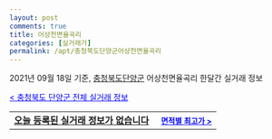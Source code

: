 ```yaml
---
layout: post
comments: true
title: 어상천면율곡리
categories: [실거래가]
permalink: /apt/충청북도단양군어상천면율곡리
---
```


2021년 09월 18일 기준, <a href="/apt/충청북도단양군">충청북도단양군</a> 어상천면율곡리 한달간 실거래 정보

<a style="color: blue;" href="/apt/충청북도단양군">< 충청북도 단양군 전체 실거래 정보</a>
<!---- start ---->
<table>
  <tr>
    <td colspan="4" style="font-weight: bold;"><a href="/apt/충청북도단양군어상천면율곡리{name_without_space}">오늘 등록된 실거래 정보가 없습니다</a> &nbsp;&nbsp;&nbsp; <a style="color: blue; font-size: smaller;" href="/apt/충청북도단양군어상천면율곡리{name_without_space}">면적별 최고가 ></a></td>
  </tr>
    
</table>
<!---- end ---->
    